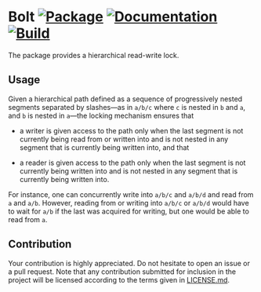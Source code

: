 # Bolt [![Package][package-img]][package-url] [![Documentation][documentation-img]][documentation-url] [![Build][build-img]][build-url]

The package provides a hierarchical read-write lock.

## Usage

Given a hierarchical path defined as a sequence of progressively nested segments
separated by slashes—as in `a/b/c` where `c` is nested in `b` and `a`, and `b`
is nested in `a`—the locking mechanism ensures that

* a writer is given access to the path only when the last segment is not
  currently being read from or written into and is not nested in any segment
  that is currently being written into, and that

* a reader is given access to the path only when the last segment is not
  currently being written into and is not nested in any segment that is
  currently being written into.

For instance, one can concurrently write into `a/b/c` and `a/b/d` and read from
`a` and `a/b`. However, reading from or writing into `a/b/c` or `a/b/d` would
have to wait for `a/b` if the last was acquired for writing, but one would be
able to read from `a`.

## Contribution

Your contribution is highly appreciated. Do not hesitate to open an issue or a
pull request. Note that any contribution submitted for inclusion in the project
will be licensed according to the terms given in [LICENSE.md](LICENSE.md).

[build-img]: https://github.com/stainless-steel/bolt/actions/workflows/build.yml/badge.svg
[build-url]: https://github.com/stainless-steel/bolt/actions/workflows/build.yml
[documentation-img]: https://docs.rs/bolt/badge.svg
[documentation-url]: https://docs.rs/bolt
[package-img]: https://img.shields.io/crates/v/bolt.svg
[package-url]: https://crates.io/crates/bolt
